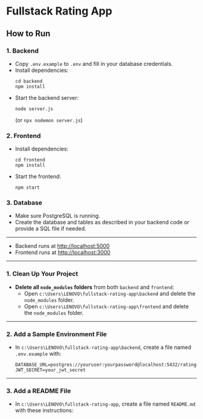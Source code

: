 # Fullstack Rating App

## How to Run

### 1. Backend

- Copy `.env.example` to `.env` and fill in your database credentials.
- Install dependencies:
  ```
  cd backend
  npm install
  ```
- Start the backend server:
  ```
  node server.js
  ```
  (or `npx nodemon server.js`)

### 2. Frontend

- Install dependencies:
  ```
  cd frontend
  npm install
  ```
- Start the frontend:
  ```
  npm start
  ```

### 3. Database

- Make sure PostgreSQL is running.
- Create the database and tables as described in your backend code or provide a SQL file if needed.

---

- Backend runs at [http://localhost:5000](http://localhost:5000)
- Frontend runs at [http://localhost:3000](http://localhost:3000)

---

### 1. Clean Up Your Project

- **Delete all `node_modules` folders** from both `backend` and `frontend`:
  - Open `c:\Users\LENOVO\fullstack-rating-app\backend` and delete the `node_modules` folder.
  - Open `c:\Users\LENOVO\fullstack-rating-app\frontend` and delete the `node_modules` folder.

---

### 2. Add a Sample Environment File

- In `c:\Users\LENOVO\fullstack-rating-app\backend`, create a file named `.env.example` with:
  ```
  DATABASE_URL=postgres://youruser:yourpassword@localhost:5432/ratings
  JWT_SECRET=your_jwt_secret
  ```

---

### 3. Add a README File

- In `c:\Users\LENOVO\fullstack-rating-app`, create a file named `README.md` with these instructions:
